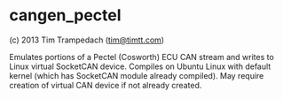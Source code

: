 cangen_pectel
=============

(c) 2013 Tim Trampedach (tim@timtt.com)

Emulates portions of a Pectel (Cosworth) ECU CAN stream and writes to Linux virtual SocketCAN device. Compiles on Ubuntu Linux with default kernel (which has SocketCAN module already compiled). May require creation of virtual CAN device if not already created.
